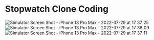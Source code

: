 # Stopwatch Clone Coding 

![Simulator Screen Shot - iPhone 13 Pro Max - 2022-07-29 at 17 37 25](https://user-images.githubusercontent.com/66658223/181719745-5357f401-3351-446e-bcb8-c024319ad743.png)
![Simulator Screen Shot - iPhone 13 Pro Max - 2022-07-29 at 17 38 09](https://user-images.githubusercontent.com/66658223/181719757-17380830-8a91-47e7-80ef-efe93cffecba.png)
![Simulator Screen Shot - iPhone 13 Pro Max - 2022-07-29 at 17 37 11](https://user-images.githubusercontent.com/66658223/181719763-e61efbda-1cbd-445f-bb36-d50f9b432d9c.png)
